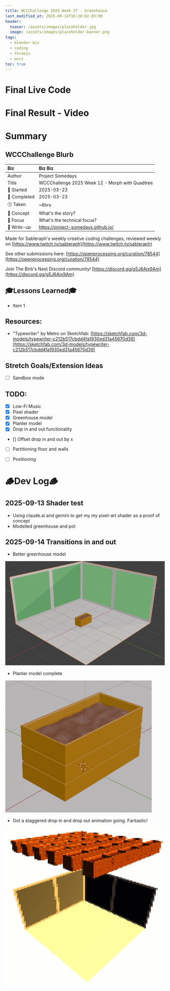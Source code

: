 ```yaml
---
title: WCCChallenge 2025 Week 37 - Greenhouse
last_modified_at: 2025-09-14T16:20:02-05:00
header:
  teaser: /assets/images/placeholder.jpg
  image: /assets/images/placeholder-banner.png
tags:
  - blender-biz
  - coding
  - threejs
  - wccc
toc: true
---
```


# Final Live Code
<!-- <iframe src="https://openprocessing.org/sketch/2596343/embed/?plusEmbedHash=898e24b8&userID=410675&plusEmbedTitle=true&show=sketch" width="600" height="600"></iframe> -->

# Final Result - Video
<!-- [![Watch the video](https://img.youtube.com/vi/4eS8dGd9_TI/maxresdefault.jpg)](https://youtu.be/4eS8dGd9_TI) -->

# Summary
## WCCChallenge Blurb

| Biz             | Biz Biz                               |
|:--------           | :---------                                |
| Author          | Project Somedays                      |
| Title           | WCCChallenge 2025 Week 12 - Morph with Quadtree |
| 📅 Started      | 2025-03-23        |
| 📅 Completed    | 2025-03-23        |
| 🕒 Taken        | ~6hrs                                  |
| 🤯 Concept      | What's the story?        |
| 🔎 Focus        | What's the technical focus?        |
| 📔 Write-up     | https://project-somedays.github.io/ |



Made for Sableraph's weekly creative coding challenges, reviewed weekly on [https://www.twitch.tv/sableraph](https://www.twitch.tv/sableraph)

See other submissions here: [https://openprocessing.org/curation/78544](https://openprocessing.org/curation/78544)

Join The Birb's Nest Discord community! [https://discord.gg/g5J6Ajx9Am](https://discord.gg/g5J6Ajx9Am)

## 🎓Lessons Learned🎓
- Item 1

## Resources:
- "Typewriter" by Metro on Sketchfab: [https://sketchfab.com/3d-models/typewriter-c212b517cbdd4fa1930ed31a45670d39](https://sketchfab.com/3d-models/typewriter-c212b517cbdd4fa1930ed31a45670d39)

## Stretch Goals/Extension Ideas
- [ ] Sandbox mode

## TODO:
- [x] Low-Fi Music
- [x] Pixel shader
- [x] Greenhouse model
- [x] Planter model
- [x] Drop in and out functionality
- [] Offset drop in and out by x
- [ ] Partitioning floor and walls
- [ ] Positioning


# 🪵Dev Log🪵

## 2025-09-13 Shader test
  - Using claude.ai and gemini to get my my pixel-art shader as a proof of concept
  - Modelled greenhouse and pot

## 2025-09-14 Transitions in and out
- Better greenhouse model

![Greenhouse](/assets/images/wccc/2025-wk37-greenhouse/simple-greenhouse.png)
- Planter model complete
  
![Planter](/assets/images/wccc/2025-wk37-greenhouse/planter-model.png)
 - Got a staggered drop in and drop out animation going. Fantastic!
  
![Animation](/assets/images/wccc/2025-wk37-greenhouse/step01-dropin-and-out.gif)